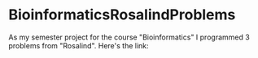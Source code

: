 # BioinformaticsRosalindProblems
As my semester project for the course "Bioinformatics" I programmed 3 problems from "Rosalind". Here's the link:
